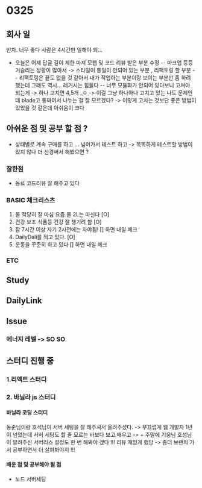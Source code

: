# 0325

## 회사 일

반차. 너무 좋다 사람은 4시간만 일해야 되... 
- 오늘은 어제 답글 길이 제한 마져 모웹 및 코드 리뷰 받은 부분 수정 
-- 마크업 등등 거슬리는 상황이 많아서 -> 스타일이 통일이 안되어 있는 부분 , 리팩토링 할 부분 
-- 리팩토링은 끝도 없을 것 같아서 내가 작업하는 부분이랑 보이는 부분만 좀 하려 했는데 그래도 역시... 레거시는 힘들다 
-- 너무 모듈화가 안되어 있다보니 고쳐야 되는게 -> 하나 고치면 4,5개 _ㅇ -> 이걸 그냥 하나하나 고치고 있는 나도 문제인데  blade고 통짜여서 나누는 걸 잘 모르겠다? -> 이렇게 고치는 것보단 좋은 방법이 있었을 것 같은데 아쉬움이 크다 

## 아쉬운 점 및 공부 할 점 ?

- 상태별로 계속 구매를 하고 ... 넘어가서 테스트 하고 -> 똑똑하게 테스트할 방법이 있지 않나 더 신경써서 해봤으면 ?

### 잘한점

- 동료 코드리뷰 잘 해주고 있다 

### BASIC 체크리스츠

1. 물 적당히 잘 마심 요즘 물 2L는 마신다  [O]
2. 건강 보조 식품등 건강 잘 챙기려 함 [O]
3. 잠 7시간 이상 자기 2시전에는 자야됨! [] 하면 내일 체크 
4. DailyDali를 적고 있다. [O]
5. 운동을 꾸준히 하고 있다 [] 하면 내일 체크 

### ETC 

## Study


## DailyLink



## Issue
### 에너지 레벨  -> SO SO 
## 스터디 진행 중 
### 1.리액트 스터디 
### 2. 바닐라 js 스터디 

#### 바닐라 코딩 스터디 
동준님이랑 호석님이 서버 세팅을 잘 해주셔서 올려주셨다. -> 부끄럽게 웹 개발자 1년이 넘었는데 서버 세팅도 할 줄 모르는 바보다 
보고 배우고 -> + 주말에 기웅님 호성님이 알려주신 서버리스 설정도 한 번 해봐야 겠다 !!!
리뷰 재밌게 했당 -> 좀더 브랜치 가서 공부하면서 더 살펴봐야지 !!! 

#### 배운 점 및 공부해야 될 점

- 노드 서버세팅 




